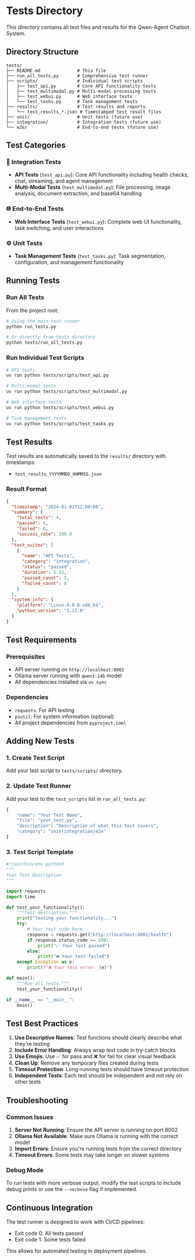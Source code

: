 # Tests Directory

This directory contains all test files and results for the Qwen-Agent Chatbot System.

## Directory Structure

```
tests/
├── README.md              # This file
├── run_all_tests.py       # Comprehensive test runner
├── scripts/               # Individual test scripts
│   ├── test_api.py        # Core API functionality tests
│   ├── test_multimodal.py # Multi-modal processing tests
│   ├── test_webui.py      # Web interface tests
│   └── test_tasks.py      # Task management tests
├── results/               # Test results and reports
│   └── test_results_*.json # Timestamped test result files
├── unit/                  # Unit tests (future use)
├── integration/           # Integration tests (future use)
└── e2e/                   # End-to-end tests (future use)
```

## Test Categories

### 🔧 Integration Tests
- **API Tests** (`test_api.py`): Core API functionality including health checks, chat, streaming, and agent management
- **Multi-Modal Tests** (`test_multimodal.py`): File processing, image analysis, document extraction, and base64 handling

### 🌐 End-to-End Tests
- **Web Interface Tests** (`test_webui.py`): Complete web UI functionality, task switching, and user interactions

### ⚙️ Unit Tests
- **Task Management Tests** (`test_tasks.py`): Task segmentation, configuration, and management functionality

## Running Tests

### Run All Tests
From the project root:
```bash
# Using the main test runner
python run_tests.py

# Or directly from tests directory
python tests/run_all_tests.py
```

### Run Individual Test Scripts
```bash
# API tests
uv run python tests/scripts/test_api.py

# Multi-modal tests
uv run python tests/scripts/test_multimodal.py

# Web interface tests
uv run python tests/scripts/test_webui.py

# Task management tests
uv run python tests/scripts/test_tasks.py
```

## Test Results

Test results are automatically saved to the `results/` directory with timestamps:
- `test_results_YYYYMMDD_HHMMSS.json`

### Result Format
```json
{
  "timestamp": "2024-01-01T12:00:00",
  "summary": {
    "total_tests": 4,
    "passed": 4,
    "failed": 0,
    "success_rate": 100.0
  },
  "test_suites": [
    {
      "name": "API Tests",
      "category": "integration",
      "status": "passed",
      "duration": 5.23,
      "passed_count": 5,
      "failed_count": 0
    }
  ],
  "system_info": {
    "platform": "Linux-6.8.0-x86_64",
    "python_version": "3.11.0"
  }
}
```

## Test Requirements

### Prerequisites
- API server running on `http://localhost:8002`
- Ollama server running with `qwen3:14b` model
- All dependencies installed via `uv sync`

### Dependencies
- `requests`: For API testing
- `psutil`: For system information (optional)
- All project dependencies from `pyproject.toml`

## Adding New Tests

### 1. Create Test Script
Add your test script to `tests/scripts/` directory.

### 2. Update Test Runner
Add your test to the `test_scripts` list in `run_all_tests.py`:

```python
{
    "name": "Your Test Name",
    "file": "your_test.py",
    "description": "Description of what this test covers",
    "category": "unit|integration|e2e"
}
```

### 3. Test Script Template
```python
#!/usr/bin/env python3
"""
Your Test Description
"""

import requests
import time

def test_your_functionality():
    """Test description."""
    print("Testing your functionality...")
    try:
        # Your test code here
        response = requests.get("http://localhost:8002/health")
        if response.status_code == 200:
            print("✅ Your test passed")
        else:
            print("❌ Your test failed")
    except Exception as e:
        print(f"❌ Your test error: {e}")

def main():
    """Run all tests."""
    test_your_functionality()

if __name__ == "__main__":
    main()
```

## Test Best Practices

1. **Use Descriptive Names**: Test functions should clearly describe what they're testing
2. **Include Error Handling**: Always wrap test code in try-catch blocks
3. **Use Emojis**: Use ✅ for pass and ❌ for fail for clear visual feedback
4. **Clean Up**: Remove any temporary files created during tests
5. **Timeout Protection**: Long-running tests should have timeout protection
6. **Independent Tests**: Each test should be independent and not rely on other tests

## Troubleshooting

### Common Issues

1. **Server Not Running**: Ensure the API server is running on port 8002
2. **Ollama Not Available**: Make sure Ollama is running with the correct model
3. **Import Errors**: Ensure you're running tests from the correct directory
4. **Timeout Errors**: Some tests may take longer on slower systems

### Debug Mode
To run tests with more verbose output, modify the test scripts to include debug prints or use the `--verbose` flag if implemented.

## Continuous Integration

The test runner is designed to work with CI/CD pipelines:
- Exit code 0: All tests passed
- Exit code 1: Some tests failed

This allows for automated testing in deployment pipelines. 